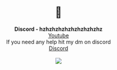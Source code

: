 <h1 align="center">👋</h1>
<p align="center">
  <b>Discord - hzhzhzhzhzhzhzhzhzhz</b><br>
  <a href="https://www.youtube.com/channel/UCZeI4eM-JxF0Aq72XcPMP5g">Youtube</a><br>If you need any help hit my dm on discord<br>
  <a href="https://discord.gg/q9YefsM8pG">Discord</a><br><br>
  <img src="https://komarev.com/ghpvc/?username=ret42&color=1a1a1a">
  <br></br>
